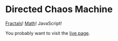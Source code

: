 Directed Chaos Machine
=======================

[Fractals](https://en.wikipedia.org/wiki/Iterated_function_system)! [Math](https://en.wikipedia.org/wiki/Collage_theorem)! JavaScript!

You probably want to visit the [live page](http://bakkot.github.io/directed-chaos-machine/).
